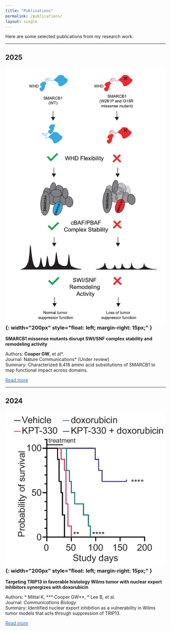 ```yaml
---
title: "Publications"
permalink: /publications/
layout: single
---
```


Here are some selected publications from my research work.

---

## 2025

### ![Alt text](/assets/images/DMS_model.jpg){: width="200px" style="float: left; margin-right: 15px;" }
**SMARCB1 missense mutants disrupt SWI/SNF complex stability and remodeling activity**  

Authors: **Cooper GW**, et al*.  
Journal: Nature Communications* (Under review)  
Summary: Characterized 8,418 amino acid substitutions of SMARCB1 to map functional impact across domains.  

[<span style="color:#1a73e8;">Read more</span>](https://doi.org/10.21203/rs.3.rs-6018128/v1)  


---

## 2024

### ![Alt text](/assets/images/TRIP13.jpg){: width="200px" style="float: left; margin-right: 15px;" }
**Targeting TRIP13 in favorable histology Wilms tumor with nuclear export inhibitors synergizes with doxorubicin**

Authors: * Mittal K, *** Cooper GW**, * Lee B, et al.  
Journal: *Communications Biology*  
Summary: Identified nuclear export inhibition as a vulnerability in Wilms tumor models that acts through suppression of TRIP13.  

[<span style="color:#1a73e8;">Read more</span>](https://doi.org/10.1038/s42003-024-06140-6)  

